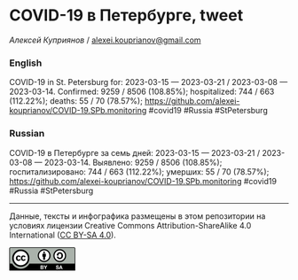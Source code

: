 COVID-19 в Петербурге, tweet
============================

*Алексей Куприянов* /
<a href="mailto:alexei.kouprianov@gmail.com" class="email">alexei.kouprianov@gmail.com</a>

### English

COVID-19 in St. Petersburg for: 2023-03-15 — 2023-03-21 / 2023-03-08 —
2023-03-14. Сonfirmed: 9259 / 8506 (108.85%); hospitalized: 744 / 663
(112.22%); deaths: 55 / 70 (78.57%);
<a href="https://github.com/alexei-kouprianov/COVID-19.SPb.monitoring" class="uri">https://github.com/alexei-kouprianov/COVID-19.SPb.monitoring</a>
\#covid19 \#Russia \#StPetersburg

### Russian

COVID-19 в Петербурге за семь дней: 2023-03-15 — 2023-03-21 / 2023-03-08
— 2023-03-14. Выявлено: 9259 / 8506 (108.85%); госпитализировано: 744 /
663 (112.22%); умерших: 55 / 70 (78.57%);
<a href="https://github.com/alexei-kouprianov/COVID-19.SPb.monitoring" class="uri">https://github.com/alexei-kouprianov/COVID-19.SPb.monitoring</a>
\#covid19 \#Russia \#StPetersburg

------------------------------------------------------------------------

Данные, тексты и инфографика размещены в этом репозитории на условиях
лицензии Creative Commons Attribution-ShareAlike 4.0 International ([CC
BY-SA 4.0](https://creativecommons.org/licenses/by-sa/4.0/)).

![](../misc/CC-BY-SA-icon.png "CC-BY-SA")
